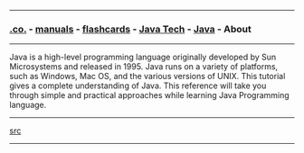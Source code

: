 
---

### [.co.](https://github.com/ttltrk/PRG/blob/master/CODING.MD) - [manuals](https://github.com/ttltrk/PRG/blob/master/MAN.MD) - [flashcards](https://github.com/ttltrk/ELSE/blob/master/FLCA/FLCA.MD) - [Java Tech](https://github.com/ttltrk/PRG/blob/master/JAVA/DOC/FCJ/FCJ.MD) - [Java](https://github.com/ttltrk/PRG/blob/master/JAVA/DOC/FCJ/FJ/FJ.MD) - About

---

Java is a high-level programming language originally developed by Sun Microsystems and released in 1995. 
Java runs on a variety of platforms, such as Windows, Mac OS, and the various versions of UNIX. 
This tutorial gives a complete understanding of Java. 
This reference will take you through simple and practical approaches while learning Java Programming language.

---

[src](https://www.tutorialspoint.com/java/index.htm)

---
